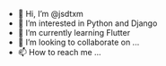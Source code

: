 - 👋 Hi, I’m @jsdtxm
- 👀 I’m interested in Python and Django
- 🌱 I’m currently learning Flutter
- 💞️ I’m looking to collaborate on ...
- 📫 How to reach me ...

<!---
jsdtxm/jsdtxm is a ✨ special ✨ repository because its `README.md` (this file) appears on your GitHub profile.
You can click the Preview link to take a look at your changes.
--->
